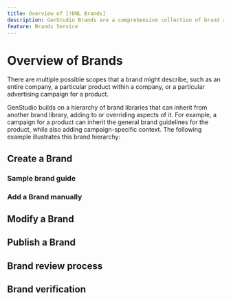 ```yaml
---
title: Overview of [!DNL Brands]
description: GenStudio Brands are a comprehensive collection of brand assets—marketing copy, imagery, experiences, and more—to inform the creation of brand-aligned content in GenStudio.
feature: Brands Service
---
```


# Overview of Brands

There are multiple possible scopes that a brand might describe, such as an entire company, a particular product within a company, or a particular advertising campaign for a product.

GenStudio builds on a hierarchy of brand libraries that can inherit from another brand library, adding to or overriding aspects of it. For example, a campaign for a product can inherit the general brand guidelines for the product, while also adding campaign-specific context. The following example illustrates this brand hierarchy:

## Create a Brand

### Sample brand guide

### Add a Brand manually

## Modify a Brand

## Publish a Brand

## Brand review process

## Brand verification
